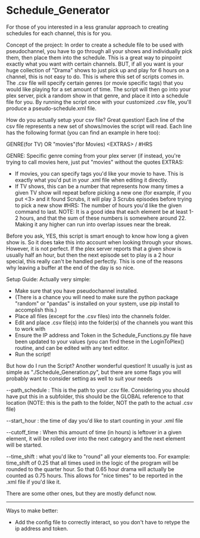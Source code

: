 # Schedule_Generator
For those of you interested in a less granular approach to creating schedules for each channel, this is for you.

Concept of the project:
In order to create a schedule file to be used with pseudochannel, you have to go through all your shows and individually pick them, then place them into the schedule.  This is a great way to pinpoint exactly what you want with certain channels.  BUT, if all you want is your huge collection of "Drama" shows to just pick up and play for 6 hours on a channel, this is not easy to do.
This is where this set of scripts comes in.  The .csv file will specify certain genres (or movie specific tags) that you would like playing for a set amount of time.  The script will then go into your plex server, pick a random show in that genre, and place it into a schedule file for you.  By running the script once with your customized .csv file, you'll produce a pseudo-schedule.xml file.

How do you actually setup your csv file?
Great question!  Each line of the csv file represents a new set of shows/movies the script will read. Each line has the following format (you can find an example in here too):


GENRE(for TV) OR "movies"(for Movies)     \<EXTRAS\>       /    #HRS


GENRE: Specific genre coming from your plex server (if instead, you're trying to call movies here, just put "movies" without the quotes
EXTRAS:
- If movies, you can specify tags you'd like your movie to have.  This is exactly what you'd put in your .xml file when editing it directly.
- If TV shows, this can be a number that represents how many times a given TV show will repeat before picking a new one (for example, if you put <3> and it found Scrubs, it will play 3 Scrubs episodes before trying to pick a new show
#HRS: The number of hours you'd like the given command to last. NOTE: It is a good idea that each element be at least 1-2 hours, and that the sum of these numbers is somewhere around 22.  Making it any higher can run into overlap issues near the break.

Before you ask, YES, this script is smart enough to know how long a given show is.  So it does take this into account when looking through your shows.  However, it is not perfect.  If the plex server reports that a given show is usually half an hour, but then the next episode set to play is a 2 hour special, this really can't be handled perfectly.  This is one of  the reasons why leaving a buffer at the end of the day is so nice.


Setup Guide:
Actually very simple:
- Make sure that you have pseudochannel installed.
- (There is a chance you will need to make sure the python package "random" or "pandas" is installed on your system, use pip install to accomplish this.)
- Place all files (except for the .csv files) into the channels folder.
- Edit and place .csv file(s) into the folder(s) of the channels you want this to work with
- Ensure the IP address and Token in the Schedule_Functions.py file have been updated to your values (you can find these in the LoginToPlex() routine, and can be edited with any text editor.
- Run the script!

But how do I run the Script?
Another wonderful question!  It usually is just as simple as "./Schedule_Generation.py", but there are some flags you will probably want to consider setting as well to suit your needs


--path_schedule : This is the path to your .csv file.  Considering you should have put this in a subfolder, this should be the GLOBAL reference to that location (NOTE: this is the path to the folder, NOT the path to the actual .csv file)

--start_hour : the time of day you'd like to start counting in your .xml file 

--cutoff_time : When this amount of time (in hours) is leftover in a given element, it will be rolled over into the next category and the next element will be started.

--time_shift : what you'd like to "round" all your elements too.  For example: time_shift of 0.25 that all times used in the logic of the program will be rounded to the quarter hour.  So that 0.65 hour drama will actually be counted as 0.75 hours.  This allows for "nice times" to be reported in the .xml file if you'd like it.

There are some other ones, but they are mostly defunct now.

------------------------------------------------

Ways to make better:
- Add the config file to correctly interact, so you don't have to retype the ip address and token.
